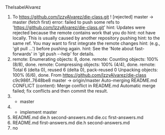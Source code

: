 TheIsabelAlvarez
1. To https://github.com/IzzyAlvarez/die-class.git
 ! [rejected]        master -> master (fetch first)
error: failed to push some refs to 'https://github.com/IzzyAlvarez/die-class.git'
hint: Updates were rejected because the remote contains work that you do
hint: not have locally. This is usually caused by another repository pushing
hint: to the same ref. You may want to first integrate the remote changes
hint: (e.g., 'git pull ...') before pushing again.
hint: See the 'Note about fast-forwards' in 'git push --help' for details.
2. remote: Enumerating objects: 8, done.
remote: Counting objects: 100% (8/8), done.
remote: Compressing objects: 100% (4/4), done.
remote: Total 6 (delta 0), reused 6 (delta 0), pack-reused 0
Unpacking objects: 100% (6/6), done.
From https://github.com/IzzyAlvarez/die-class
   c9c986f..7648be8  master     -> origin/master
Auto-merging README.md
CONFLICT (content): Merge conflict in README.md
Automatic merge failed; fix conflicts and then commit the result.
3. * master
4. * implement
  master
5. README.md		die.h			second-answers.md
die.cc			first-answers.md
6. README.md		first-answers.md
die.h			second-answers.md
7. no
